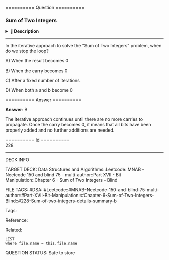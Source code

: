 ========== Question ==========  

### Sum of Two Integers

<details><summary><b>📄 Description</b></summary><br>

Given two integers `a` and `b`, return the sum of the two integers without using the `+` and `-` operators.

**Example 1:**

```
Input: a = 1, b = 1

Output: 2
```

**Example 2:**

```
Input: a = 4, b = 7

Output: 11
```

**Constraints:**

-   `-1000 <= a, b <= 1000`

</details>

---

In the iterative approach to solve the "Sum of Two Integers" problem, when do we stop the loop?

A) When the result becomes 0

B) When the carry becomes 0

C) After a fixed number of iterations

D) When both a and b become 0  

========== Answer ==========  

**Answer**: B

The iterative approach continues until there are no more carries to propagate. Once the carry becomes 0, it means that all bits have been properly added and no further additions are needed.

========== Id ==========  
228

---

DECK INFO

TARGET DECK: Data Structures and Algorithms::Leetcode::MNAB - Neetcode 150 and blind 75 - multi-author::Part XVII - Bit Manipulation::Chapter 6 - Sum of Two Integers - Blind

FILE TAGS: #DSA::#Leetcode::#MNAB-Neetcode-150-and-blind-75-multi-author::#Part-XVII-Bit-Manipulation::#Chapter-6-Sum-of-Two-Integers-Blind::#228-Sum-of-two-integers-details-summary-b

Tags:

Reference:

Related:

```dataview
LIST
where file.name = this.file.name
```

QUESTION STATUS: Safe to store
